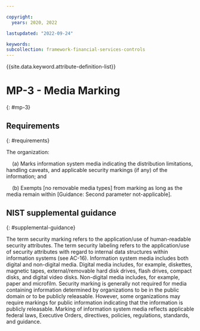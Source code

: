 ```yaml
---

copyright:
  years: 2020, 2022

lastupdated: "2022-09-24"

keywords: 
subcollection: framework-financial-services-controls
---
```


{{site.data.keyword.attribute-definition-list}}

# MP-3 - Media Marking
{: #mp-3}

## Requirements
{: #requirements}

The organization:

&nbsp;&nbsp;&nbsp;&nbsp;(a) Marks information system media indicating the distribution limitations, handling caveats, and applicable security markings (if any) of the information; and

&nbsp;&nbsp;&nbsp;&nbsp;(b) Exempts [no removable media types] from marking as long as the media remain within [Guidance: Second parameter not-applicable].

## NIST supplemental guidance
{: #supplemental-guidance}

The term security marking refers to the application/use of human-readable security attributes. The term security labeling refers to the application/use of security attributes with regard to internal data structures within information systems (see AC-16). Information system media includes both digital and non-digital media. Digital media includes, for example, diskettes, magnetic tapes, external/removable hard disk drives, flash drives, compact disks, and digital video disks. Non-digital media includes, for example, paper and microfilm. Security marking is generally not required for media containing information determined by organizations to be in the public domain or to be publicly releasable. However, some organizations may require markings for public information indicating that the information is publicly releasable. Marking of information system media reflects applicable federal laws, Executive Orders, directives, policies, regulations, standards, and guidance.

